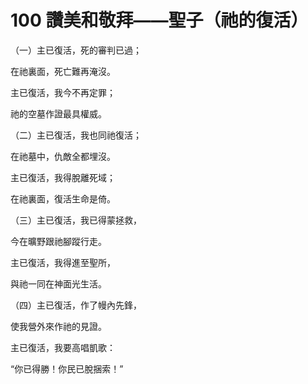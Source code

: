 # 100 讚美和敬拜——聖子（祂的復活）

（一）主已復活，死的審判已過；

在祂裏面，死亡難再淹沒。

主已復活，我今不再定罪；

祂的空墓作證最具權威。

（二）主已復活，我也同祂復活；

在祂墓中，仇敵全都埋沒。

主已復活，我得脫離死域；

在祂裏面，復活生命是倚。

（三）主已復活，我已得蒙拯救，

今在曠野跟祂腳蹤行走。

主已復活，我得進至聖所，

與祂一同在神面光生活。

（四）主已復活，作了幔內先鋒，

使我營外來作祂的見證。

主已復活，我要高唱凱歌：

“你已得勝！你民已脫捆索！”


